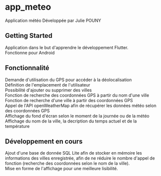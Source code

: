 # app_meteo

Application météo
Développée par Julie POUNY

## Getting Started

Application dans le but d'apprendre le développement Flutter.  
Fonctionne pour Android

## Fonctionnalité

Demande d'utilisation du GPS pour accéder à la déolocalisation  
Définition de l'emplacement de l'utilisateur  
Possibilité d'ajouter ou supprimer des villes  
Fonction de recherche des coordonnées GPS à partir du nom d'une ville  
Fonction de recherche d'une ville à partir des coordonnées GPS  
Appel de l'API openWeatherMap afin de récupérer les données météo selon des coordonnées GPS  
Affichage du fond d'écran selon le moment de la journée ou de la météo  
Affichage du nom de la ville, la decription du temps actuel et de la température  

## Développement en cours

Ajout d'une base de donnée SQL Lite afin de stocker en mémoire les informations des villes enregistrée,
afin de ne réduire le nombre d'appel de fonction (recherche des coordonnées selon le nom de la ville).  
Mise en forme de l'affichage pour une meilleure lisibilité. 
